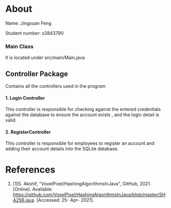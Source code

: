 # About
Name: Jingxuan Feng

Student number: s3843790
### Main Class
It is located under src/main/Main.java

## Controller Package
Contains all the controllers used in the program
#### 1. Login Controller
This controller is responsible for checking against the entered credentials against the database to ensure the account exists
, and the login detail is valid. 
#### 2. RegisterController
This controller is responsible for employees to register an account and adding their account details into the SQLite
database. 

# References
1. [1]S. Akshif, "VoxelPixel/HashingAlgorithmsInJava", GitHub, 2021. [Online]. Available: https://github.com/VoxelPixel/HashingAlgorithmsInJava/blob/master/SHA256.java. [Accessed: 25- Apr- 2021].